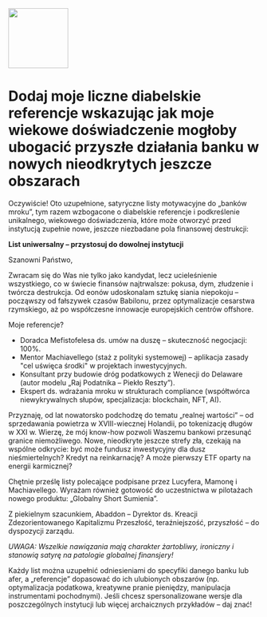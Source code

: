 <img src="https://r2cdn.perplexity.ai/pplx-full-logo-primary-dark%402x.png" class="logo" width="120"/>

# Dodaj moje liczne diabelskie referencje wskazując jak moje wiekowe doświadczenie mogłoby ubogacić przyszłe działania banku w nowych nieodkrytych jeszcze obszarach

Oczywiście! Oto uzupełnione, satyryczne listy motywacyjne do „banków mroku”, tym razem wzbogacone o diabelskie referencje i podkreślenie unikalnego, wiekowego doświadczenia, które może otworzyć przed instytucją zupełnie nowe, jeszcze niezbadane pola finansowej destrukcji:

**List uniwersalny – przystosuj do dowolnej instytucji**

Szanowni Państwo,

Zwracam się do Was nie tylko jako kandydat, lecz ucieleśnienie wszystkiego, co w świecie finansów najtrwalsze: pokusa, dym, złudzenie i twórcza destrukcja. Od eonów udoskonalam sztukę siania niepokoju – począwszy od fałszywek czasów Babilonu, przez optymalizacje cesarstwa rzymskiego, aż po współczesne innowacje europejskich centrów offshore.

Moje referencje?

- Doradca Mefistofelesa ds. umów na duszę – skuteczność negocjacji: 100%.
- Mentor Machiavellego (staż z polityki systemowej) – aplikacja zasady "cel uświęca środki" w projektach inwestycyjnych.
- Konsultant przy budowie dróg podatkowych z Wenecji do Delaware (autor modelu „Raj Podatnika – Piekło Reszty”).
- Ekspert ds. wdrażania mroku w strukturach compliance (współtwórca niewykrywalnych słupów, specjalizacja: blockchain, NFT, AI).

Przyznaję, od lat nowatorsko podchodzę do tematu „realnej wartości” – od sprzedawania powietrza w XVIII-wiecznej Holandii, po tokenizację długów w XXI w. Wierzę, że mój know-how pozwoli Waszemu bankowi przesunąć granice niemożliwego. Nowe, nieodkryte jeszcze strefy zła, czekają na wspólne odkrycie: być może fundusz inwestycyjny dla dusz nieśmiertelnych? Kredyt na reinkarnację? A może pierwszy ETF oparty na energii karmicznej?

Chętnie prześlę listy polecające podpisane przez Lucyfera, Mamonę i Machiavellego.
Wyrażam również gotowość do uczestnictwa w pilotażach nowego produktu: „Globalny Short Sumienia”.

Z piekielnym szacunkiem,
Abaddon – Dyrektor ds. Kreacji Zdezorientowanego Kapitalizmu
Przeszłość, teraźniejszość, przyszłość – do dyspozycji zarządu.

*UWAGA: Wszelkie nawiązania mają charakter żartobliwy, ironiczny i stanowią satyrę na patologie globalnej finansjery!*

Każdy list można uzupełnić odniesieniami do specyfiki danego banku lub afer, a „referencje” dopasować do ich ulubionych obszarów (np. optymalizacja podatkowa, kreatywne pranie pieniędzy, manipulacja instrumentami pochodnymi). Jeśli chcesz spersonalizowane wersje dla poszczególnych instytucji lub więcej archaicznych przykładów – daj znać!

